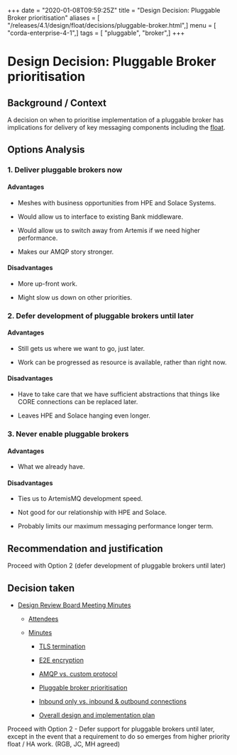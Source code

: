 +++
date = "2020-01-08T09:59:25Z"
title = "Design Decision: Pluggable Broker prioritisation"
aliases = [ "/releases/4.1/design/float/decisions/pluggable-broker.html",]
menu = [ "corda-enterprise-4-1",]
tags = [ "pluggable", "broker",]
+++


# Design Decision: Pluggable Broker prioritisation


## Background / Context

A decision on when to prioritise implementation of a pluggable broker has implications for delivery of key messaging
                components including the [float](../design.md).


## Options Analysis


### 1. Deliver pluggable brokers now


#### Advantages


* Meshes with business opportunities from HPE and Solace Systems.


* Would allow us to interface to existing Bank middleware.


* Would allow us to switch away from Artemis if we need higher performance.


* Makes our AMQP story stronger.



#### Disadvantages


* More up-front work.


* Might slow us down on other priorities.



### 2. Defer development of pluggable brokers until later


#### Advantages


* Still gets us where we want to go, just later.


* Work can be progressed as resource is available, rather than right now.



#### Disadvantages


* Have to take care that we have sufficient abstractions that things like CORE connections can be replaced later.


* Leaves HPE and Solace hanging even longer.



### 3. Never enable pluggable brokers


#### Advantages


* What we already have.



#### Disadvantages


* Ties us to ArtemisMQ development speed.


* Not good for our relationship with HPE and Solace.


* Probably limits our maximum messaging performance longer term.



## Recommendation and justification

Proceed with Option 2 (defer development of pluggable brokers until later)


## Decision taken


* [Design Review Board Meeting Minutes](drb-meeting-20171116.md)
    * [Attendees](drb-meeting-20171116.md#attendees)

    * [Minutes](drb-meeting-20171116.md#minutes)
        * [TLS termination](drb-meeting-20171116.md#id1)

        * [E2E encryption](drb-meeting-20171116.md#id2)

        * [AMQP vs. custom protocol](drb-meeting-20171116.md#id3)

        * [Pluggable broker prioritisation](drb-meeting-20171116.md#id4)

        * [Inbound only vs. inbound & outbound connections](drb-meeting-20171116.md#inbound-only-vs-inbound-outbound-connections)

        * [Overall design and implementation plan](drb-meeting-20171116.md#overall-design-and-implementation-plan)




Proceed with Option 2 - Defer support for pluggable brokers until later, except in the event that a requirement to do so emerges from higher priority float / HA work. (RGB, JC, MH agreed)


